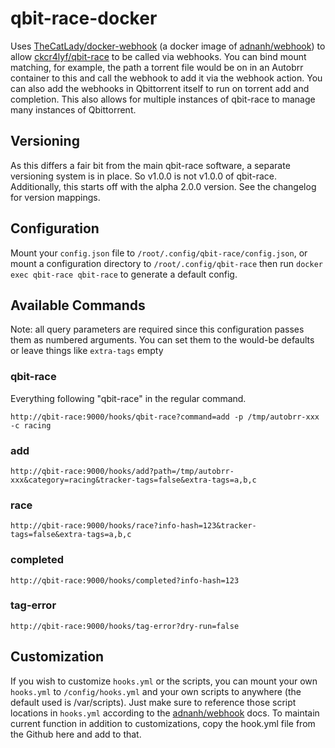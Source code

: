 # qbit-race-docker
 
Uses [TheCatLady/docker-webhook](https://github.com/TheCatLady/docker-webhook) (a docker image of [adnanh/webhook](https://github.com/adnanh/webhook)) to allow [ckcr4lyf/qbit-race](https://github.com/ckcr4lyf/qbit-race) to be called via webhooks. You can bind mount matching, for example, the path a torrent file would be on in an Autobrr container to this and call the webhook to add it via the webhook action. You can also add the webhooks in Qbittorrent itself to run on torrent add and completion. This also allows for multiple instances of qbit-race to manage many instances of Qbittorrent. 

## Versioning

As this differs a fair bit from the main qbit-race software, a separate versioning system is in place. So v1.0.0 is not v1.0.0 of qbit-race. Additionally, this starts off with the alpha 2.0.0 version. See the changelog for version mappings.

## Configuration

Mount your `config.json` file to `/root/.config/qbit-race/config.json`, or mount a configuration directory to `/root/.config/qbit-race` then run `docker exec qbit-race qbit-race` to generate a default config.

## Available Commands

Note: all query parameters are required since this configuration passes them as numbered arguments. You can set them to the would-be defaults or leave things like `extra-tags` empty

### qbit-race

Everything following "qbit-race" in the regular command.

`http://qbit-race:9000/hooks/qbit-race?command=add -p /tmp/autobrr-xxx -c racing`

### add

`http://qbit-race:9000/hooks/add?path=/tmp/autobrr-xxx&category=racing&tracker-tags=false&extra-tags=a,b,c`

### race

`http://qbit-race:9000/hooks/race?info-hash=123&tracker-tags=false&extra-tags=a,b,c`

### completed

`http://qbit-race:9000/hooks/completed?info-hash=123`

### tag-error

`http://qbit-race:9000/hooks/tag-error?dry-run=false`

## Customization

If you wish to customize `hooks.yml` or the scripts, you can mount your own `hooks.yml` to `/config/hooks.yml` and your own scripts to anywhere (the default used is /var/scripts). Just make sure to reference those script locations in `hooks.yml` according to the [adnanh/webhook](https://github.com/adnanh/webhook) docs. To maintain current function in addition to customizations, copy the hook.yml file from the Github here and add to that.